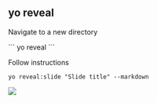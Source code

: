 ##  yo reveal
<p class="fragment">Navigate to a new directory</p>
```
yo reveal
```
<p class="fragment">Follow instructions</p>

```
yo reveal:slide "Slide title" --markdown
```

<p class="fragment">
	<img src="http://new.tinygrab.com/918d3cf05612fe41aa53b3167c7ae2d2d386c4c835.png"/>
</p>